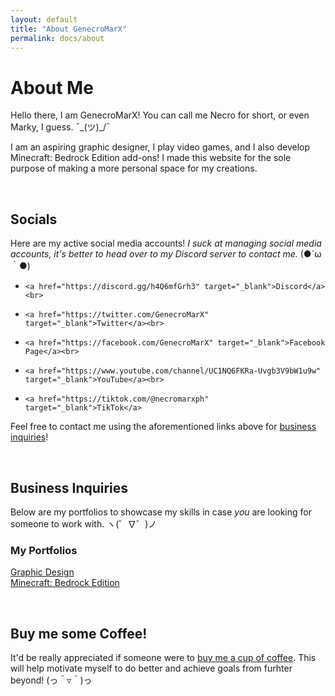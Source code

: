 ```yaml
---
layout: default
title: "About GenecroMarX"
permalink: docs/about
---
```

# About Me

Hello there, I am GenecroMarX! You can call me Necro for short, or even Marky, I guess. ¯\_(ツ)_/¯

I am an aspiring graphic designer, I play video games, and I also develop Minecraft: Bedrock Edition add-ons! I made this website for the sole purpose of making a more personal space for my creations.

<br>

## Socials

Here are my active social media accounts! _I suck at managing social media accounts, it's better to head over to my Discord server to contact me._ (●´ω｀●)

-     <a href="https://discord.gg/h4Q6mfGrh3" target="_blank">Discord</a><br>
-     <a href="https://twitter.com/GenecroMarX" target="_blank">Twitter</a><br>
-     <a href="https://facebook.com/GenecroMarX" target="_blank">Facebook Page</a><br>
-     <a href="https://www.youtube.com/channel/UC1NQ6FKRa-Uvgb3V9bW1u9w" target="_blank">YouTube</a><br>
-     <a href="https://tiktok.com/@necromarxph" target="_blank">TikTok</a>

Feel free to contact me using the aforementioned links above for [business inquiries](about#business-inquiries)!

<br>

## Business Inquiries

Below are my portfolios to showcase my skills in case *you* are looking for someone to work with. ヽ(゜∇゜)ノ

### My Portfolios

<a href="https://www.behance.net/genecro" target="_blank">Graphic Design</a><br>
<a href="https://mcpedl.com/user/zachmc" target="_blank">Minecraft: Bedrock Edition</a>
  
<br>

## Buy me some Coffee!

It'd be really appreciated if someone were to <a href="https://ko-fi.com/genecromarx#paypalModal" target="_blank">buy me a cup of coffee</a>. This will help motivate myself to do better and achieve goals from furhter beyond! (っ＾▿＾)っ
